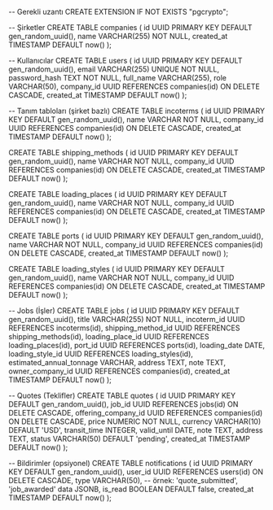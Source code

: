 
-- Gerekli uzantı
CREATE EXTENSION IF NOT EXISTS "pgcrypto";

-- Şirketler
CREATE TABLE companies (
    id UUID PRIMARY KEY DEFAULT gen_random_uuid(),
    name VARCHAR(255) NOT NULL,
    created_at TIMESTAMP DEFAULT now()
);

-- Kullanıcılar
CREATE TABLE users (
    id UUID PRIMARY KEY DEFAULT gen_random_uuid(),
    email VARCHAR(255) UNIQUE NOT NULL,
    password_hash TEXT NOT NULL,
    full_name VARCHAR(255),
    role VARCHAR(50),
    company_id UUID REFERENCES companies(id) ON DELETE CASCADE,
    created_at TIMESTAMP DEFAULT now()
);

-- Tanım tabloları (şirket bazlı)
CREATE TABLE incoterms (
    id UUID PRIMARY KEY DEFAULT gen_random_uuid(),
    name VARCHAR NOT NULL,
    company_id UUID REFERENCES companies(id) ON DELETE CASCADE,
    created_at TIMESTAMP DEFAULT now()
);

CREATE TABLE shipping_methods (
    id UUID PRIMARY KEY DEFAULT gen_random_uuid(),
    name VARCHAR NOT NULL,
    company_id UUID REFERENCES companies(id) ON DELETE CASCADE,
    created_at TIMESTAMP DEFAULT now()
);

CREATE TABLE loading_places (
    id UUID PRIMARY KEY DEFAULT gen_random_uuid(),
    name VARCHAR NOT NULL,
    company_id UUID REFERENCES companies(id) ON DELETE CASCADE,
    created_at TIMESTAMP DEFAULT now()
);

CREATE TABLE ports (
    id UUID PRIMARY KEY DEFAULT gen_random_uuid(),
    name VARCHAR NOT NULL,
    company_id UUID REFERENCES companies(id) ON DELETE CASCADE,
    created_at TIMESTAMP DEFAULT now()
);

CREATE TABLE loading_styles (
    id UUID PRIMARY KEY DEFAULT gen_random_uuid(),
    name VARCHAR NOT NULL,
    company_id UUID REFERENCES companies(id) ON DELETE CASCADE,
    created_at TIMESTAMP DEFAULT now()
);

-- Jobs (İşler)
CREATE TABLE jobs (
    id UUID PRIMARY KEY DEFAULT gen_random_uuid(),
    title VARCHAR(255) NOT NULL,
    incoterm_id UUID REFERENCES incoterms(id),
    shipping_method_id UUID REFERENCES shipping_methods(id),
    loading_place_id UUID REFERENCES loading_places(id),
    port_id UUID REFERENCES ports(id),
    loading_date DATE,
    loading_style_id UUID REFERENCES loading_styles(id),
    estimated_annual_tonnage VARCHAR,
    address TEXT,
    note TEXT,
    owner_company_id UUID REFERENCES companies(id),
    created_at TIMESTAMP DEFAULT now()
);

-- Quotes (Teklifler)
CREATE TABLE quotes (
    id UUID PRIMARY KEY DEFAULT gen_random_uuid(),
    job_id UUID REFERENCES jobs(id) ON DELETE CASCADE,
    offering_company_id UUID REFERENCES companies(id) ON DELETE CASCADE,
    price NUMERIC NOT NULL,
    currency VARCHAR(10) DEFAULT 'USD',
    transit_time INTEGER,
    valid_until DATE,
    note TEXT,
    address TEXT,
    status VARCHAR(50) DEFAULT 'pending',
    created_at TIMESTAMP DEFAULT now()
);

-- Bildirimler (opsiyonel)
CREATE TABLE notifications (
    id UUID PRIMARY KEY DEFAULT gen_random_uuid(),
    user_id UUID REFERENCES users(id) ON DELETE CASCADE,
    type VARCHAR(50), -- örnek: 'quote_submitted', 'job_awarded'
    data JSONB,
    is_read BOOLEAN DEFAULT false,
    created_at TIMESTAMP DEFAULT now()
);
